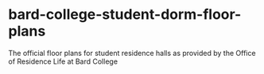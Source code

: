 # bard-college-student-dorm-floor-plans
The official floor plans for student residence halls as provided by the Office of Residence Life at Bard College
